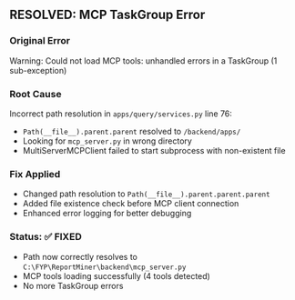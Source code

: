 ## RESOLVED: MCP TaskGroup Error

### Original Error
Warning: Could not load MCP tools: unhandled errors in a TaskGroup (1 sub-exception)

### Root Cause
Incorrect path resolution in `apps/query/services.py` line 76:
- `Path(__file__).parent.parent` resolved to `/backend/apps/` 
- Looking for `mcp_server.py` in wrong directory
- MultiServerMCPClient failed to start subprocess with non-existent file

### Fix Applied
- Changed path resolution to `Path(__file__).parent.parent.parent`
- Added file existence check before MCP client connection
- Enhanced error logging for better debugging

### Status: ✅ FIXED
- Path now correctly resolves to `C:\FYP\ReportMiner\backend\mcp_server.py`
- MCP tools loading successfully (4 tools detected)
- No more TaskGroup errors